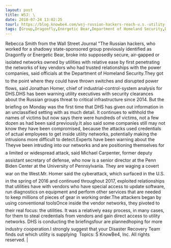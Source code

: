 ```yaml
---
layout: post
title: WSJ: \
date: 2018-07-24 13:02:25
tourl: https://blog.knowbe4.com/wsj-russian-hackers-reach-u.s.-utility-control-rooms
tags: [Group,Dragonfly,Energetic Bear,Department of Homeland Security,DHS,Attack]
---
```

Rebecca Smith from the Wall Street Journal "The Russian hackers, who worked for a shadowy state-sponsored group previously identified as Dragonfly or Energetic Bear, broke into supposedly secure, air-gapped or isolated networks owned by utilities with relative ease by first penetrating the networks of key vendors who had trusted relationships with the power companies, said officials at the Department of Homeland Security.They got to the point where they could have thrown switches and disrupted power flows, said Jonathan Homer, chief of industrial-control-system analysis for DHS.DHS has been warning utility executives with security clearances about the Russian groups threat to critical infrastructure since 2014. But the briefing on Monday was the first time that DHS has given out information in an unclassified setting with as much detail. It continues to withhold the names of victims but now says there were hundreds of victims, not a few dozen as had been said previously.It also said some companies still may not know they have been compromised, because the attacks used credentials of actual employees to get inside utility networks, potentially making the intrusions more difficult to detect.Experts have been warning about the Theyve been intruding into our networks and are positioning themselves for a limited or widespread attack, said Michael Carpenter, former deputy assistant secretary of defense, who now is a senior director at the Penn Biden Center at the University of Pennsylvania. They are waging a covert war on the West.Mr. Homer said the cyberattack, which surfaced in the U.S. in the spring of 2016 and continued throughout 2017, exploited relationships that utilities have with vendors who have special access to update software, run diagnostics on equipment and perform other services that are needed to keep millions of pieces of gear in working order.The attackers began by using conventional toolsOnce inside the vendor networks, they pivoted to their real focus: the utilities. It was a relatively easy process, in many cases, for them to steal credentials from vendors and gain direct access to utility networks. DHS is conducting the briefingsfour are plannedhoping for more industry cooperation.I strongly suggest that your Disaster Recovery Team finds out which utility is supplying  Topics: Š KnowBe4, Inc. All rights reserved. | 